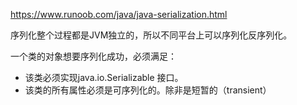 https://www.runoob.com/java/java-serialization.html

序列化整个过程都是JVM独立的，所以不同平台上可以序列化反序列化。

一个类的对象想要序列化成功，必须满足：
- 该类必须实现java.io.Serializable 接口。
- 该类的所有属性必须是可序列化的。除非是短暂的（transient）

